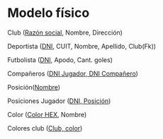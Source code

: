 # Modelo físico

Club (<ins>Razón social</ins>, Nombre, Dirección)

Deportista (<ins>DNI</ins>, CUIT, Nombre, Apellido, Club(Fk))

Futbolista (<ins>DNI</ins>, Apodo, Cant. goles)

Compañeros (<ins>DNI Jugador, DNI Compañero</ins>)

Posición(<ins>Nombre</ins>)

Posiciones Jugador (<ins>DNI, Posición</ins>)

Color (<ins>Color HEX</ins>, Nombre)

Colores club (<ins>Club, color</ins>)

